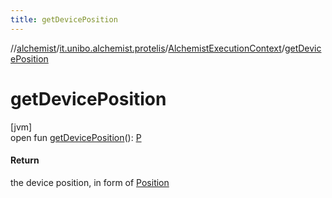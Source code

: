 ```yaml
---
title: getDevicePosition
---
```

//[alchemist](../../../index.html)/[it.unibo.alchemist.protelis](../index.html)/[AlchemistExecutionContext](index.html)/[getDevicePosition](get-device-position.html)



# getDevicePosition



[jvm]\
open fun [getDevicePosition](get-device-position.html)(): [P](../../it.unibo.alchemist.model/-protelis-incarnation/index.html)



#### Return



the device position, in form of [Position](../../it.unibo.alchemist.model.interfaces/-position/index.html)




